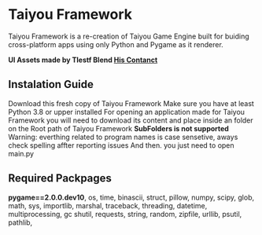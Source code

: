 # Taiyou Framework
Taiyou Framework is a re-creation of Taiyou Game Engine built for buiding cross-platform apps using only Python and Pygame as it renderer.

**UI Assets made by Tlestf Blend [His Contanct](https://twitter.com/tlestfprojects)**

## Instalation Guide
Download this fresh copy of Taiyou Framework
Make sure you have at least Python 3.8 or upper installed
For opening an application made for Taiyou Framework you will need to download its content and place inside an folder on the Root path of Taiyou Framework **SubFolders is not supported**
Warning: everthing related to program names is case sensetive, aways check spelling affter reporting issues
And then. you just need to open main.py

## Required Packpages
**pygame==2.0.0.dev10**, os, time, binascii, struct, pillow, numpy, scipy, glob, math, sys, importlib, marshal, traceback, threading, datetime, multiprocessing, gc
shutil, requests, string, random, zipfile, urllib, psutil, pathlib, 
